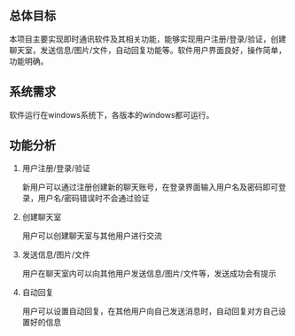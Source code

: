 ## 总体目标

本项目主要实现即时通讯软件及其相关功能，能够实现用户注册/登录/验证，创建聊天室，发送信息/图片/文件，自动回复功能等。软件用户界面良好，操作简单，功能明确。

## 系统需求

软件运行在windows系统下，各版本的windows都可运行。

## 功能分析

1. 用户注册/登录/验证

   新用户可以通过注册创建新的聊天账号，在登录界面输入用户名及密码即可登录，用户名/密码错误时不会通过验证

2. 创建聊天室
   
   用户可以创建聊天室与其他用户进行交流

3. 发送信息/图片/文件

   用户在聊天室内可以向其他用户发送信息/图片/文件等，发送成功会有提示

4. 自动回复

   用户可以设置自动回复，在其他用户向自己发送消息时，自动回复对方自己设置好的信息
